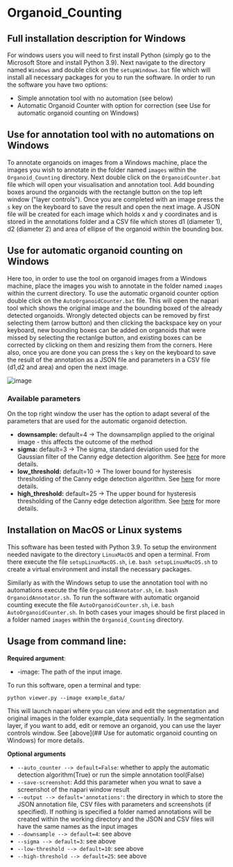 # Organoid_Counting

## Full installation description for Windows

For windows users you will need to first install Python (simply go to the Microsoft Store and install Python 3.9). Next navigate to the directory named ```Windows``` and double click on the ```setupWindows.bat``` file which will install all necessary packages for you to run the software. In order to run the software you have two options:
 
 * Simple annotation tool with no automation (see below)
 * Automatic Organoid Counter with option for correction (see Use for automatic organoid counting on Windows)

## Use for annotation tool with no automations on Windows
To annotate organoids on images from a Windows machine, place the images you wish to annotate in the folder named ```images``` within the ```Organoid_Counting``` directory. Next double click on the ```OrganoidCounter.bat``` file which will open your visualisation and annotation tool. Add bounding boxes around the organoids with the rectangle button on the top left window ("layer controls"). Once you are completed with an image press the ```s``` key on the keyboard to save the result and open the next image. A JSON file will be created for each image which holds x and y coordinates and is stored in the annotations folder and a CSV file which stores d1 (diameter 1), d2 (diameter 2) and area of ellipse of the organoid within the bounding box.

## Use for automatic organoid counting on Windows
Here too, in order to use the tool on organoid images from a Windows machine, place the images you wish to annotate in the folder named ```images``` within the current directory. To use the automatic organoid counter option double click on the ```AutoOrganoidCounter.bat``` file. This will open the napari tool which shows the original image and the bounding boxed of the already detected organoids. Wrongly detected objects can be removed by first selecting them (arrow button) and then clicking the backspace key on your keyboard, new bounding boxes can be added on organoids that were missed by selecting the rectanlge button, and existing boxes can be corrected by clicking on them and resizing them from the corners. Here also, once you are done you can press the ```s``` key on the keyboard to save the result of the annotation as a JSON file and parameters in a CSV file (d1,d2 and area) and open the next image.

![image](https://github.com/HelmholtzAI-Consultants-Munich/Organoid_Counting/blob/dev/readme_imgs/example_gui.png)

### Available parameters
On the top right window the user has the option to adapt several of the parameters that are used for the automatic organoid detection. 

* **downsample:** default=4 -> The downsamplign applied to the original image - this affects the outcome of the method 
* **sigma:** default=3 -> The sigma, standard deviation used for the Gaussian filter of the Canny edge detection algorithm. See [here](https://scikit-image.org/docs/dev/auto_examples/edges/plot_canny.html) for more details.
* **low_threshold:** default=10 -> The lower bound for hysteresis thresholding of the Canny edge detection algorithm. See [here](https://scikit-image.org/docs/dev/auto_examples/edges/plot_canny.html) for more details.
* **high_threshold:** default=25 -> The upper bound for hysteresis thresholding of the Canny edge detection algorithm. See [here](https://scikit-image.org/docs/dev/auto_examples/edges/plot_canny.html) for more details.

## Installation on MacOS or Linux systems

This software has been tested with Python 3.9. To setup the environment needed navigate to the directory ```LinuxMacOS``` and open a terminal. From there execute the file ```setupLinuxMacOS.sh```, i.e. ```bash setupLinuxMacOS.sh``` to create a virtual environment and install the necessary packages.

Similarly as with the Windows setup to use the annotation tool with no automations execute the file ```OrganoidAnnotator.sh```, i.e. ```bash OrganoidAnnotator.sh```. To run the software with automatic organoid counting execute the file ```AutoOrganoidCounter.sh```, i.e. ```bash AutoOrganoidCounter.sh```. In both cases your images should be first placed in a folder named ```images``` within the ```Organoid_Counting``` directory.


## Usage from command line:

**Required argument**:

* -image: The path of the input image.

To run this software, open a terminal and type:
```
python viewer.py --image example_data/
```
This will launch napari where you can view and edit the segmentation and original images in the folder example_data sequentially. In the segmentation layer, if you want to add, edit or remove an organoid, you can use the layer controls window. See [above](## Use for automatic organoid counting on Windows) for more details. 

**Optional arguments**

* ```--auto_counter --> default=False```: whether to apply the automatic detection algorithm(True) or run the simple annotation tool(False)
* ```--save-screenshot```: Add this parameter when you wnat to save a screenshot of the napari window result
* ```--output --> default='annotations'```: the directory in which to store the JSON annotation file, CSV files with parameters and screenshots (if specified). If nothing is specified a folder named annotations will be created within the working directory and the JSON and CSV files will have the same names as the input images
* ```--downsample --> default=4```: see above
* ```--sigma --> default=3```: see above
* ```--low-threshold --> default=10```: see above
* ```--high-threshold --> default=25```: see above
